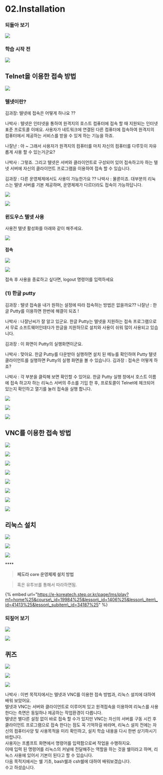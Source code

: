 # 02.Installation



###  되돌아 보기 

![](../../../.gitbook/assets/image%20%28616%29.png)

###  학습 시작 전 

![](../../../.gitbook/assets/image%20%28599%29.png)

## Telnet을 이용한 접속 방법

![](../../../.gitbook/assets/image%20%28605%29.png)

### 텔넷이란?

김과장: 텔넷에 접속은 어떻게 하나요 ?? 

나박사 : 텔넷은 인터넷을 통하여 원격지의 호스트 컴퓨터에 접속 할 때 지원되는 인터넷 표준 프로토콜 이에요. 사용자가 네트워크에 연결된 다른 컴퓨터에 접속하여 원격지의 컴퓨터에서 제공하는 서비스를 받을 수 있게 하는 기능을 하죠. 

나잘난 : 아 ~ 그래서 사용자가 원격지의 컴퓨터를 마치 자신의 컴퓨터를 다루듯이 자유롭게 사용 할 수 있는거군요? 

나박사 : 그렇죠. 그리고 텔넷은 서버와 클라이언트로 구성되어 있어 접속하고자 하는 텔넷 서버에 자신의 클라이언트 프로그램을 이용하여 접속 할 수 있습니다. 

김과장 : 다른 운영체제에서도 사용이 가능한가요 ?? 나박사 : 물론이죠. 대부분의 리눅스는 텔넷 서버를 기본 제공하며, 운영체제가 다르더라도 접속이 가능하답니다.

![](../../../.gitbook/assets/image%20%28589%29.png)



![](../../../.gitbook/assets/image%20%28588%29.png)

###  윈도우스 텔넷 사용 

 사용전 텔넷 활성화를 아래와 같이 해주세요. 



![](https://mblogthumb-phinf.pstatic.net/MjAxNzAzMDJfMTUg/MDAxNDg4NDQzNjAwNDQ2.g_C7Ik3qj_q6yxLvQTZU6AkjgyZP7JV4qsbdK-HdsCog.7E2U2ziFFuU36tBbQI1ooB6-P4lRgivcNCKV0vSDhuAg.PNG.magicmedia/image_6.png?type=w2)

####  접속 

![](../../../.gitbook/assets/image%20%28617%29.png)

![](../../../.gitbook/assets/image%20%28584%29.png)

 접속 후 사용을 종료하고 싶다면, logout 명령어를 입력하세요

### \(1\) 한글 putty

김과장 : 텔넷 접속을 내가 원하는 설정에 따라 접속하는 방법은 없을까요?? 나잘난 : 한글 Putty를 이용하면 한번에 해결이 되죠 ! 

나박사 : 나잘난씨가 잘 알고 있군요. 한글 Putty는 텔넷을 지원하는 접속 프로그램으로서 무료 소프트웨어인데다가 한글을 지원하므로 설치와 사용이 쉬워 많이 사용되고 있습니다. 

김과장 : 이 화면이 Putty의 실행화면이군요. 

나박사 : 맞아요. 한글 Putty를 다운받아 실행하면 설치 된 메뉴를 확인하여 Putty 텔넷 클라이언트를 실행하면 Putty의 실행 화면을 볼 수 있습니다. 김과장 : 접속은 어떻게 하죠? 

나박사 : 각 부분을 클릭해 보면 확인할 수 있어요. 한글 Putty 실행 창에서 호스트 이름에 접속 하고자 하는 리눅스 서버의 주소를 기입 한 후, 프로토콜이 Telnet에 체크되어 있는지 확인하고 열기를 눌러 접속을 실행 합니다.

![](../../../.gitbook/assets/image%20%28611%29.png)

![](../../../.gitbook/assets/image%20%28628%29.png)

![](../../../.gitbook/assets/image%20%28587%29.png)

##  VNC를 이용한 접속 방법 

![](../../../.gitbook/assets/image%20%28626%29.png)

![](../../../.gitbook/assets/image%20%28613%29.png)

![](../../../.gitbook/assets/image%20%28612%29.png)

![](../../../.gitbook/assets/image%20%28625%29.png)

![](../../../.gitbook/assets/image%20%28580%29.png)

 

![](../../../.gitbook/assets/image%20%28592%29.png)



![](../../../.gitbook/assets/image%20%28601%29.png)

![](../../../.gitbook/assets/image%20%28579%29.png)

##  리눅스 설치 

![](../../../.gitbook/assets/image%20%28597%29.png)

![](../../../.gitbook/assets/image%20%28606%29.png)



![](../../../.gitbook/assets/image%20%28600%29.png)

\*\*\*\*

> **페도라 core 운영체제 설치 방법**

> 혹은 유투브를 통해서 따라하면됨.

{% embed url="https://e-koreatech.step.or.kr/page/lms/play?m1=home%25&course\_id=19984%25&lesson\_id=1406%25&lesson\_item\_id=41413%25&lesson\_subitem\_id=34187%25" %}



###   되짚어 보기 

![](../../../.gitbook/assets/image%20%28585%29.png)

![](../../../.gitbook/assets/image%20%28619%29.png)



## 퀴즈 

![](../../../.gitbook/assets/image%20%28633%29.png)

![](../../../.gitbook/assets/image%20%28590%29.png)

![](../../../.gitbook/assets/image%20%28586%29.png)

나박사 : 이번 목적지에서는 텔넷과 VNC를 이용한 접속 방법과, 리눅스 설치에 대하여 배워 보았어요.  
 텔넷과 VNC는 서버와 클라이언트로 이루어져 있고 원격접속을 이용하여 리눅스를 사용한다는 측면은 동일하나 제공하는 작업환경이 다릅니다.   
텔넷은 별다른 설정 없이 바로 접속 할 수가 있지만 VNC는 자신의 서버를 구동 시킨 후 클라이언트 프로그램으로 접속 한다는 점도 꼭 기억하길 바라며, 리눅스 설치 전에는 자신의 컴퓨터사양 및 사용목적을 미리 확인하고, 설치 학습 내용을 다시 한번 상기하시기 바랍니다.   
사용자는 프롬프트 화면에서 명령어를 입력함으로써 작업을 수행하지요.   
이때 입력 된 명령어를 리눅스의 커널에 전달해주는 역할을 하는 것을 쉘이라고 하며, 리눅스 사용에 있어서 기본이 된다고 할 수 있습니다.   
다음 목적지에서는 쉘 기초, bash쉘과 csh쉘에 대하여 배워보겠습니다.   
수고 하셨습니다.

